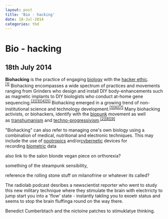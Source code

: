 ```yaml
---
layout: post
title: 'Bio - hacking'
date: 18-Jul-2014
categories: tbd
---
```


# Bio - hacking

## 18th July 2014

**Biohacking** is the practice of engaging <a title="Biology" href="http://en.wikipedia.org/wiki/Biology">biology</a> with the <a title="Hacker ethic" href="http://en.wikipedia.org/wiki/Hacker_ethic">hacker ethic</a>.<sup id="cite_ref-biohack1_1-0"><a href="http://en.wikipedia.org/wiki/Biohacking#cite_note-biohack1-1">[1]</a></sup> Biohacking encompasses a wide spectrum of practices and movements ranging from Grinders who design and install DIY body-enhancements such as magnetic implants to DIY biologists who conduct at-home gene sequencing.<sup id="cite_ref-biohack28_2-0"><a href="http://en.wikipedia.org/wiki/Biohacking#cite_note-biohack28-2">[2]</a></sup><sup id="cite_ref-biohack4_3-0"><a href="http://en.wikipedia.org/wiki/Biohacking#cite_note-biohack4-3">[3]</a></sup><sup id="cite_ref-biohack5_4-0"><a href="http://en.wikipedia.org/wiki/Biohacking#cite_note-biohack5-4">[4]</a></sup><sup id="cite_ref-biohack7_5-0"><a href="http://en.wikipedia.org/wiki/Biohacking#cite_note-biohack7-5">[5]</a></sup> Biohacking emerged in a growing trend of non-institutional science and technology development.<sup id="cite_ref-biohack1_1-1"><a href="http://en.wikipedia.org/wiki/Biohacking#cite_note-biohack1-1">[1]</a></sup><sup id="cite_ref-6"><a href="http://en.wikipedia.org/wiki/Biohacking#cite_note-6">[6]</a></sup><sup id="cite_ref-7"><a href="http://en.wikipedia.org/wiki/Biohacking#cite_note-7">[7]</a></sup> Many biohacking activists,   or biohackers, identify with the <a title="Biopunk" href="http://en.wikipedia.org/wiki/Biopunk">biopunk</a> movement as well as <a title="Transhumanism" href="http://en.wikipedia.org/wiki/Transhumanism">transhumanism</a> and <a title="Techno-progressivism" href="http://en.wikipedia.org/wiki/Techno-progressivism">techno-progressivism</a>.<sup id="cite_ref-biohack28_2-1"><a href="http://en.wikipedia.org/wiki/Biohacking#cite_note-biohack28-2">[2]</a></sup><sup id="cite_ref-biohack6_8-0"><a href="http://en.wikipedia.org/wiki/Biohacking#cite_note-biohack6-8">[8]</a></sup><sup id="cite_ref-biohack8_9-0"><a href="http://en.wikipedia.org/wiki/Biohacking#cite_note-biohack8-9">[9]</a></sup>

"Biohacking" can also refer to managing one's own biology using a combination of medical, nutritional and electronic techniques. This may include the use of <a title="Nootropics" href="http://en.wikipedia.org/wiki/Nootropics">nootropics</a> and/or<a title="Cybernetic" href="http://en.wikipedia.org/wiki/Cybernetic">cybernetic</a> devices for recording <a title="Biometric" href="http://en.wikipedia.org/wiki/Biometric">biometric</a> data

also link to the salon blonde vegan piece on orthorexia?

something of the steampunk sensibility,

 

reference the rolling stone stuff on milanofrine or whatever its called?

The radiolab podcast desribes a newscientist reporter who went to study this new military technique where they stimulate the brain with electrricty to jump start you into a 'flow' state - instantly takling you to exoetr status and seems to stop the brain fluffinga round on the way there.

Benedict Cumberbtach and the nictoine patches to stimuklatye thinking.
